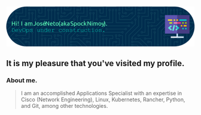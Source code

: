 ![](img/github-header-image.png)

## It is my pleasure that you've visited my profile.


### About me.

>I am an accomplished Applications Specialist with an expertise in Cisco (Network Engineering), Linux, Kubernetes, Rancher, Python, and Git, among other technologies.





<!--
**SpockIsCoding/SpockIsCoding** is a ✨ _special_ ✨ repository because its `README.md` (this file) appears on your GitHub profile.

Here are some ideas to get you started:

- 🔭 I’m currently working on ...
- 🌱 I’m currently learning ...
- 👯 I’m looking to collaborate on ...
- 🤔 I’m looking for help with ...
- 💬 Ask me about ...
- 📫 How to reach me: ...
- 😄 Pronouns: ...
- ⚡ Fun fact: ...
-->
